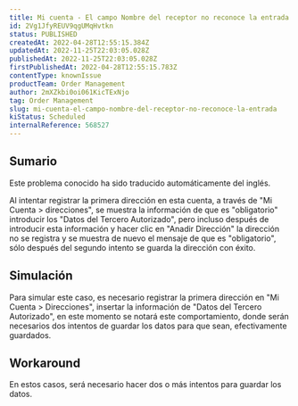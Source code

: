 ```yaml
---
title: Mi cuenta - El campo Nombre del receptor no reconoce la entrada.
id: 2Vg1JfyREUV9qgUMqHvtkn
status: PUBLISHED
createdAt: 2022-04-28T12:55:15.384Z
updatedAt: 2022-11-25T22:03:05.028Z
publishedAt: 2022-11-25T22:03:05.028Z
firstPublishedAt: 2022-04-28T12:55:15.783Z
contentType: knownIssue
productTeam: Order Management
author: 2mXZkbi0oi061KicTExNjo
tag: Order Management
slug: mi-cuenta-el-campo-nombre-del-receptor-no-reconoce-la-entrada
kiStatus: Scheduled
internalReference: 568527
---
```


## Sumario

<div class="alert alert-info">
  <p>Este problema conocido ha sido traducido automáticamente del inglés.</p>
</div>


Al intentar registrar la primera dirección en esta cuenta, a través de "Mi Cuenta > direcciones", se muestra la información de que es "obligatorio" introducir los "Datos del Tercero Autorizado", pero incluso después de introducir esta información y hacer clic en "Anadir Dirección" la dirección no se registra y se muestra de nuevo el mensaje de que es "obligatorio", sólo después del segundo intento se guarda la dirección con éxito.




## Simulación


Para simular este caso, es necesario registrar la primera dirección en "Mi Cuenta > Direcciones", insertar la información de "Datos del Tercero Autorizado", en este momento se notará este comportamiento, donde serán necesarios dos intentos de guardar los datos para que sean, efectivamente guardados.



## Workaround


En estos casos, será necesario hacer dos o más intentos para guardar los datos.

